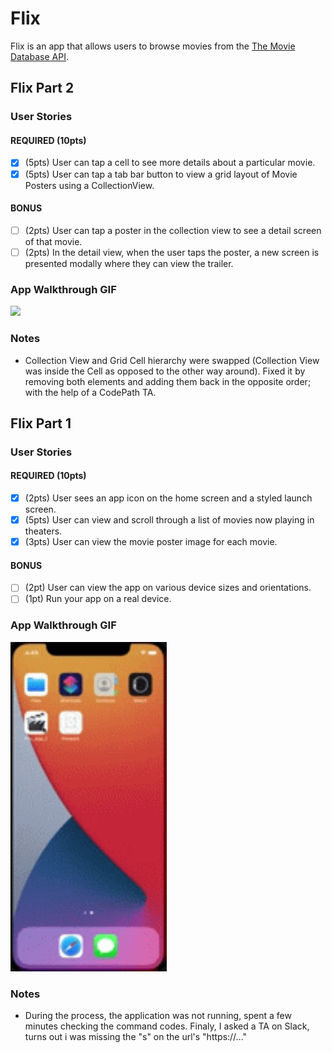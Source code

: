 # Flix

Flix is an app that allows users to browse movies from the [The Movie Database API](http://docs.themoviedb.apiary.io/#).

## Flix Part 2

### User Stories

#### REQUIRED (10pts)
- [x] (5pts) User can tap a cell to see more details about a particular movie.
- [x] (5pts) User can tap a tab bar button to view a grid layout of Movie Posters using a CollectionView.

#### BONUS
- [ ] (2pts) User can tap a poster in the collection view to see a detail screen of that movie.
- [ ] (2pts) In the detail view, when the user taps the poster, a new screen is presented modally where they can view the trailer.

### App Walkthrough GIF

<img src="https://github.com/kalinCL/Flix/blob/main/ezgif.com-resize.gif" width=250><br>

### Notes
- Collection View and Grid Cell hierarchy were swapped (Collection View was inside the Cell as opposed to the other way around). Fixed it by removing both elements and adding them back in the opposite order; with the help of a CodePath TA.

## Flix Part 1

### User Stories
#### REQUIRED (10pts)
- [x] (2pts) User sees an app icon on the home screen and a styled launch screen.
- [x] (5pts) User can view and scroll through a list of movies now playing in theaters.
- [x] (3pts) User can view the movie poster image for each movie.

#### BONUS
- [ ] (2pt) User can view the app on various device sizes and orientations.
- [ ] (1pt) Run your app on a real device.

### App Walkthrough GIF
<img src="https://github.com/kalinCL/Flix/blob/main/5n8cg6.gif" width=250><br>

### Notes
-  During the process, the application was not running, spent a few minutes checking the command codes. Finaly, I asked a TA on Slack, turns out i was missing the "s" on the url's "https://..."
